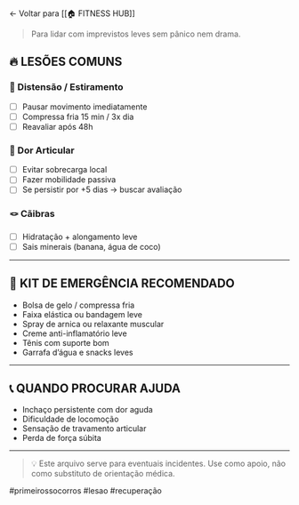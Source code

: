 ← Voltar para [[🏠 FITNESS HUB]]

> Para lidar com imprevistos leves sem pânico nem drama.

## 🔥 LESÕES COMUNS

### 💢 Distensão / Estiramento
- [ ] Pausar movimento imediatamente
- [ ] Compressa fria 15 min / 3x dia
- [ ] Reavaliar após 48h

### 🔩 Dor Articular
- [ ] Evitar sobrecarga local
- [ ] Fazer mobilidade passiva
- [ ] Se persistir por +5 dias → buscar avaliação

### 🪢 Cãibras
- [ ] Hidratação + alongamento leve
- [ ] Sais minerais (banana, água de coco)

---

## 🧊 KIT DE EMERGÊNCIA RECOMENDADO

- Bolsa de gelo / compressa fria
- Faixa elástica ou bandagem leve
- Spray de arnica ou relaxante muscular
- Creme anti-inflamatório leve
- Tênis com suporte bom
- Garrafa d’água e snacks leves

---

## 📞 QUANDO PROCURAR AJUDA

- Inchaço persistente com dor aguda
- Dificuldade de locomoção
- Sensação de travamento articular
- Perda de força súbita

---

> 💡 Este arquivo serve para eventuais incidentes. Use como apoio, não como substituto de orientação médica.

#primeirossocorros #lesao #recuperação